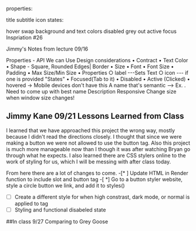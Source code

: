 properties:

title
subtitle
icon
states:

hover
swap background and text colors
disabled
grey out
active
focus
Inspriation #26

Jimmy's Notes from lecture 09/16

Properties - API We can Use Design considerations 
• Contract 
• Text Color 
• Shape - Square, Rounded Edges| Border 
• Size 
• Font 
• Font Size 
• Padding 
• Max Size/Min Size 
• Properties 
○ label ---Sets Text ○
 icon --- if one is provided "States" • Focused(Tab to it) 
 • Disabled 
 • Active (Clicked) 
 • hovered -> Mobile devices don't have this A name that's semantic --> Ex. . Need to come up with best name Description Responsive Change size when window size changes!

 ## Jimmy Kane 09/21 Lessons Learned from Class
 I learned that we have approached this project the wrong way, mostly because I didn't read the directions closely.  I thought that since we were making a button we were not allowed to use the button tag.  Also this project is much more manageable now than I though it was after watching Bryan go through what he expects.  I also learned there are CSS stylers online to the work of styling for us, which I will be messing with after class today.

 From here there are a lot of changes to come.
 -[* ] Update HTML in Render function to include slot and button tag
 -[ *] Go to a button styler website, style a circle button we link, and add it to styles()
 -[ ] Create a different style for when high constrast, dark mode, or normal is applied to tag
 -[ ] Styling and functional disabeled state

 ##In class 9/27 Comparing to Grey Goose


 
